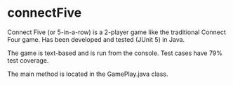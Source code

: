 # connectFive
Connect Five (or 5-in-a-row) is a 2-player game like the traditional Connect Four game.
Has been developed and tested (JUnit 5) in Java.

The game is text-based and is run from the console.
Test cases have 79% test coverage.

The main method is located in the GamePlay.java class.

